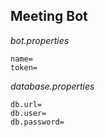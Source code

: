 ## Meeting Bot

*bot.properties*

```properties
name=
token=
```

*database.properties*
```properties
db.url=
db.user=
db.password=
```